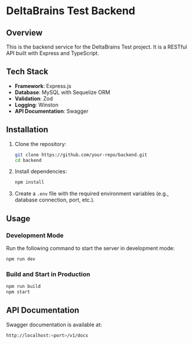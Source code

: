 # DeltaBrains Test Backend

## Overview

This is the backend service for the DeltaBrains Test project. It is a RESTful API built with Express and TypeScript.

## Tech Stack

- **Framework**: Express.js
- **Database**: MySQL with Sequelize ORM
- **Validation**: Zod
- **Logging**: Winston
- **API Documentation**: Swagger

## Installation

1. Clone the repository:
   ```sh
   git clone https://github.com/your-repo/backend.git
   cd backend
   ```
2. Install dependencies:
   ```sh
   npm install
   ```
3. Create a `.env` file with the required environment variables (e.g., database connection, port, etc.).

## Usage

### Development Mode

Run the following command to start the server in development mode:

```sh
npm run dev
```

### Build and Start in Production

```sh
npm run build
npm start
```

## API Documentation

Swagger documentation is available at:

```sh
http://localhost:<port>/v1/docs
```
